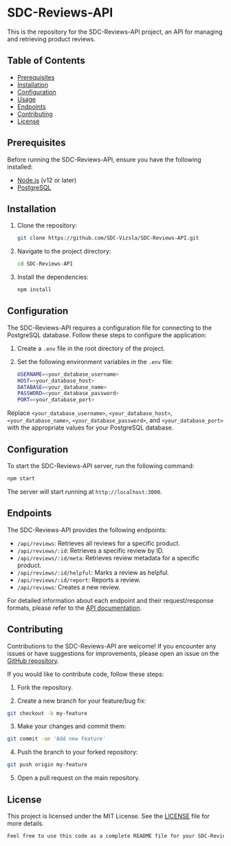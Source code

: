 # SDC-Reviews-API

This is the repository for the SDC-Reviews-API project, an API for managing and retrieving product reviews.

## Table of Contents

- [Prerequisites](#prerequisites)
- [Installation](#installation)
- [Configuration](#configuration)
- [Usage](#usage)
- [Endpoints](#endpoints)
- [Contributing](#contributing)
- [License](#license)

## Prerequisites

Before running the SDC-Reviews-API, ensure you have the following installed:

- [Node.js](https://nodejs.org) (v12 or later)
- [PostgreSQL](https://www.postgresql.org)

## Installation

1. Clone the repository:

   ```bash
   git clone https://github.com/SDC-Vizsla/SDC-Reviews-API.git
   ```
2. Navigate to the project directory:

   ```bash
   cd SDC-Reviews-API
   ```
3. Install the dependencies:
	```bash
	npm install
	```
## Configuration
The SDC-Reviews-API requires a configuration file for connecting to the PostgreSQL database. Follow these steps to configure the application:

1.  Create a `.env` file in the root directory of the project.

2.  Set the following environment variables in the `.env` file:
	```bash
	USERNAME=<your_database_username>
	HOST=<your_database_host>
	DATABASE=<your_database_name>
	PASSWORD=<your_database_password>
	PORT=<your_database_port>
	```
Replace `<your_database_username>`, `<your_database_host>`, `<your_database_name>`, `<your_database_password>`, and `<your_database_port>` with the appropriate values for your PostgreSQL database.
## Configuration
To start the SDC-Reviews-API server, run the following command:
```bash
npm start
```
The server will start running at `http://localhost:3000`.
## Endpoints
The SDC-Reviews-API provides the following endpoints:

-   `/api/reviews`: Retrieves all reviews for a specific product.
-   `/api/reviews/:id`: Retrieves a specific review by ID.
-   `/api/reviews/:id/meta`: Retrieves review metadata for a specific product.
-   `/api/reviews/:id/helpful`: Marks a review as helpful.
-   `/api/reviews/:id/report`: Reports a review.
-   `/api/reviews`: Creates a new review.

For detailed information about each endpoint and their request/response formats, please refer to the [API documentation](https://chat.openai.com/c/docs/api.md).

## Contributing

Contributions to the SDC-Reviews-API are welcome! If you encounter any issues or have suggestions for improvements, please open an issue on the [GitHub repository](https://github.com/SDC-Vizsla/SDC-Reviews-API/issues).

If you would like to contribute code, follow these steps:

1.  Fork the repository.

2.  Create a new branch for your feature/bug fix:

```bash
git checkout -b my-feature
```
3.  Make your changes and commit them:
```bash
git commit -am 'Add new feature'
```
4.  Push the branch to your forked repository:
```bash
git push origin my-feature
```
5.  Open a pull request on the main repository.
## License
This project is licensed under the MIT License. See the [LICENSE](https://chat.openai.com/c/LICENSE) file for more details.
```css
Feel free to use this code as a complete README file for your SDC-Reviews-API repository.
```